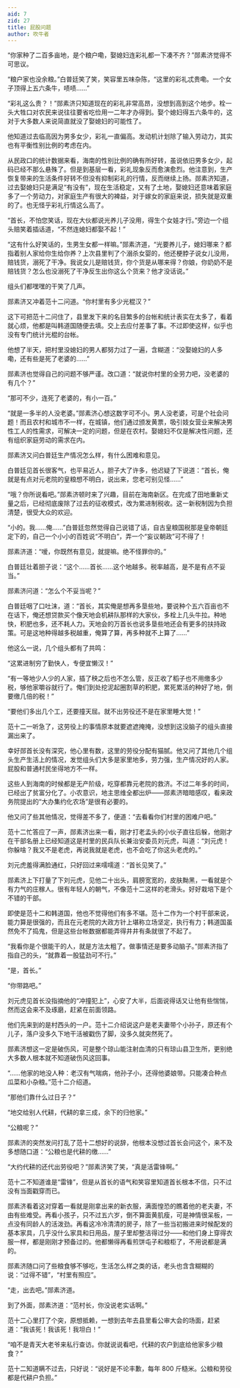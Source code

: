 ```yaml
---
aid: 7
zid: 27
title: 屁股问题
author: 吹牛者
---
```


“你家种了二百多亩地，是个粮户嘞，娶媳妇连彩礼都一下凑不齐？”郧素济觉得不可思议。

“粮户家也没余粮。”白普廷笑了笑，笑容里五味杂陈，“这里的彩礼忒贵嘞。一个女子顶得上五六条牛，啧啧……”

“彩礼这么贵？！”郧素济只知道现在的彩礼非常高昂，没想到高到这个地步。栓一头大牲口对农民来说往往要省吃俭用一二年才办得到。娶个媳妇得五六条牛的，这对于大多数人来说简直就没了娶媳妇的可能性了。

他知道过去临高因为男多女少，彩礼一直偏高。发动机计划除了输入劳动力，其实也有平衡性别比例的考虑在内。

从民政口的统计数据来看，海南的性别比例的确有所好转，虽说依旧男多女少，起码已经不那么悬殊了。但是到基层一看，彩礼现象反而愈演愈烈。他注意到，生产恢复带来的生活条件好转不但没有抑制彩礼的行情，反而继续上扬。郧素济知道，过去娶媳妇只是满足“有没有”，现在生活稳定，又有了土地，娶媳妇还意味着家庭多了一个劳动力，对家庭生产有很大的裨益，对于嫁女的家庭来说，损失就是双重的了。也无怪乎彩礼行情这么高了。

“首长，不怕您笑话，现在大伙都说光养儿子没用，得生个女娃才行。”旁边一个组头赔笑着插话道，“不然连媳妇都娶不起！”

“这有什么好笑话的，生男生女都一样嘛。”郧素济道，“光要养儿子，媳妇哪来？都指着别人家给你生给你养？上次县里判了个溺杀女婴的，他还梗脖子说女儿没用，赔钱货，溺死了干净。我说女儿是赔钱货，你个货是从哪来得？你娘，你奶奶不是赔钱货？怎么也没溺死了干净反生出你这么个货来？他才没话说。”

组头们都嘿嘿的干笑了几声。

郧素济又冲着范十二问道。“你村里有多少光棍汉？”

这下可把范十二问住了，县里发下来的名目繁多的台帐和统计表实在太多了，看着就心烦，他都是叫韩道国随便去填。交上去应付差事了事。不过即使这样，似乎也没有专门统计光棍的台帐。

他想了半天，把村里没媳妇的男人都努力过了一遍，含糊道：“没娶媳妇的人多嘞，还有些是死了老婆的……”

郧素济也觉得自己的问题不够严谨。改口道：“就说你村里的全劳力吧，没老婆的有几个？”

“那可不少，连死了老婆的，有小一百。”

“就是一多半的人没老婆。”郧素济心想这数字可不小。男人没老婆，可是个社会问题！而且农村和城市不一样，在城镇，他们通过颁发黄票，吸引妓女营业来解决男性工人的性需求，可解决一定的问题，但是在农村。娶媳妇不仅是解决性问题，还有组织家庭劳动的需求在内。

郧素济又问白普廷生产情况怎么样，有什么困难和意见。

白普廷见首长很客气，也平易近人，胆子大了许多，他迟疑了下说道：“首长，俺就是有点对元老院的皇粮想不明白，说出来，您老可别见怪……”

“哦？你所说看吧。”郧素济顿时来了兴趣，目前在海南新区。在完成了田地重新丈量之后，已经彻底废除了过去的征收模式，改为累进制税收。这一新税制因为负担清楚，很受大众的欢迎。

“小的。我……俺……”白普廷忽然觉得自己说错了话，自古皇粮国税那是皇帝朝廷定下的，自己一个小小的百姓说“不明白”，弄一个“妄议朝政”可不得了！

郧素济道：“嗳，你既然有意见，就提嘛。绝不怪罪你的。”

白普廷壮着胆子说：“这个……首长……这个地越多。税率越高，是不是有点不妥当。”

郧素济问道：“怎么个不妥当呢？”

白普廷咽了口吐沫，道：“首长，其实俺是想再多垦些地，要说种个五六百亩也不在话下，俺还想贷款买个像天地会机耕队那样的大家伙，多栓上几头牛拉。种地快，积肥也多，还不耗人力。天地会的万首长也说多垦些地还会有更多的扶持政策。可是这地种得越多税越重，俺算了算，再多种就不上算了……”

他这么一说，几个组头都有了共鸣：

“这累进制穷了勤快人，专便宜懒汉！”

“有一等地少人少的人家，插了秧之后也不怎么管，反正收了稻子也不用缴多少税，够他家嚼谷就行了。俺们到处挖泥起圈割草的积肥，累死累活的种好了地，倒要缴几倍的税！”

“要他们多出几个工，还要撞天屈。就不出劳役还不是在家里睡大觉！”

范十二一听急了，这劳役上的事情原本就要遮遮掩掩，没想到这没脑子的组头直接漏出来了。

幸好郧首长没有深究，他心里有数，这里的劳役分配有猫腻。他又问了其他几个组头生产生活上的情况，发觉组头们大多是家里地多，劳力强，生产情况好的人家。屁股和普通村民坐得地方不一样。

这些人到海南的时候都是无产阶级，吃穿都靠元老院的救济。不过二年多的时间，已经出了贫富分化了。小农意识，地主思维全都出炉――郧素济暗暗感叹，看来政务院提出的“大办集约化农场”是很有必要的。

他又问了些其他情况，觉得差不多了，便道：“去看看你们村里的困难户吧。”

范十二忙答应了一声，郧素济出来一看，刚才打老孟头的小伙子直往后躲，他刚才在干部名册上已经知道这是村里的民兵队长兼治安委员刘元虎，叫道：“刘元虎！你躲啥？我又不是老虎，再说我就是老虎，也不会吃了你这头老虎的。”

刘元虎羞得满脸通红，只好回过来嚅嚅道：“首长见笑了。”

郧素济上下打量了下刘元虎，见他二十出头，肩膀宽宽的，皮肤黝黑，一看就是个有力气的庄稼人。很有年轻人的朝气，不像范十二这样的老滑头。好好栽培下是个不错的干部。

即使是范十二和韩道国，他也不觉得他们有多不堪。范十二作为一个村干部来说，能力算是很强的，而且在元老院的大政方针上堪称立场坚定，执行有力；韩道国虽然免不了捣鬼，但是这些台帐数据都能弄得井井有条就很了不起了。

“我看你是个很能干的人，就是方法太粗了。做事情还是要多动脑子。”郧素济指了指自己的头，“就靠着一股猛劲可不行。”

“是，首长。”

“你带路吧。”

刘元虎见首长没指摘他的“冲撞犯上”，心安了大半，后面说得话又让他有些惴惴，然而这会来不及琢磨，赶紧在前面领路。

他们先来到的是村西头的一户。范十二介绍说这户是老夫妻带个小孙子，原还有个儿子，落户没多久下地干活被戳伤了脚，没多久就突然死了。

郧素济想这一定是破伤风，可是整个琼山能注射血清的只有琼山县卫生所，更别绝大多数人根本就不知道破伤风这回事。

“……他家的地没人种：老汉有气喘病，他孙子小，还得他婆娘带。只能凑合种点瓜菜和小杂粮。”范十二介绍道。

“那他们靠什么过日子？”

“地交给别人代耕，代耕的拿三成，余下的归他家。”

“公粮呢？”

郧素济的突然发问打乱了范十二想好的说辞，他根本没想过首长会问这个，来不及多想随口道：“公粮也是代耕的缴……”

“大约代耕的还代出劳役吧？”郧素济笑了笑，“真是活雷锋啊。”

范十二不知道谁是“雷锋”，但是从首长的语气和笑容里知道首长根本不信，只不过没有当面戳穿而已。

郧素济看着这对穿着一看就是刚拿出来的新衣服，满面惶恐的瞧着他的老夫妻，不由有些难受。再看小孩子，只不过五六岁，倒不算面黄肌瘦，可是神情很呆板，一点没有同龄人的活泼劲。再看这冷冷清清的房子，除了一些当初搬进来时候配发的基本家具，几乎没什么家具和日用品，屋子里却整洁得过分――和他们身上穿得衣服一样，都是刚刚才预备过的。他都懒得再看煎饼屯子和粮柜了，不用说都是满的。

郧素济随口问了些粮食够不够吃，生活怎么样之类的话，老头也含含糊糊的说：“过得不错”，“村里有照应”。

“走，出去吧。”郧素济道。

到了外面，郧素济道：“范村长，你没说老实话啊。”

范十二心里打了个突，原想抵赖，一想到去年去县里看公审大会的场面，赶紧道：“我该死！我该死！我坦白！”

“咱不是青天大老爷来私行查访。你就说说看吧，代耕的农户到底给他家多少粮食？”

范十二知道瞒不过去，只好说：“说好是不论丰歉，每年 800 斤糙米。公粮和劳役都是代耕户负担。”
